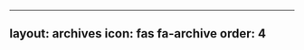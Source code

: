 <!-- This page has content! It's auto generated :3 -->
---
layout: archives
icon: fas fa-archive
order: 4
---
